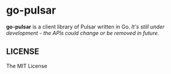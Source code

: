 # go-pulsar

**go-pulsar** is a client library of Pulsar written in Go.
*It's still under development - the APIs could change or be removed in future.*

## LICENSE

The MIT License
